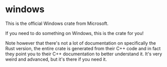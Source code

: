 # windows

This is the official Windows crate from Microsoft.

If you need to do something on Windows, this is the crate for you!

Note however that there's not a lot of documentation on specifically the Rust version, the entire crate is generated from their C++ code and in fact they point you to their C++ documentation to better understand it. It's very weird and advanced, but it's there if you need it.
